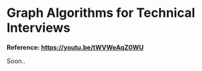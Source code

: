 # Graph Algorithms for Technical Interviews

**Reference: https://youtu.be/tWVWeAqZ0WU**

Soon..

<br>
<br>
<br>
<br>